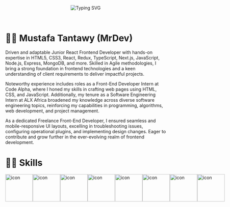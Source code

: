 <p align="center">
  <img src="https://readme-typing-svg.demolab.com?font=Fira+Code&pause=1000&width=435&lines=Mustafa+Tantawy+- 
     +Software+Engineer;Always+learning+new+things" alt="Typing SVG" />
</p>

<br/>

# 👩‍💻 Mustafa Tantawy (MrDev)

Driven and adaptable Junior React Frontend Developer with hands-on expertise in HTML5, CSS3, React, Redux, TypeScript, Next.js, JavaScript, Node.js, Express, MongoDB, and more. Skilled in Agile methodologies, I bring a strong foundation in frontend technologies and a keen understanding of client requirements to deliver impactful projects.

Noteworthy experience includes roles as a Front-End Developer Intern at Code Alpha, where I honed my skills in crafting web pages using HTML, CSS, and JavaScript. Additionally, my tenure as a Software Engineering Intern at ALX Africa broadened my knowledge across diverse software engineering topics, reinforcing my capabilities in programming, algorithms, web development, and project management.

As a dedicated Freelance Front-End Developer, I ensured seamless and mobile-responsive UI layouts, excelling in troubleshooting issues, configuring operational plugins, and implementing design changes. Eager to contribute and grow further in the ever-evolving realm of frontend development.

# 🤹‍♀️ Skills

<div style="display: flex; align-items: flex-start;"><img src="https://techstack-generator.vercel.app/js-icon.svg" alt="icon" width="86" height="86" /><img src="https://techstack-generator.vercel.app/ts-icon.svg" alt="icon" width="86" height="86" /><img src="https://techstack-generator.vercel.app/react-icon.svg" alt="icon" width="86" height="86" /><img src="https://techstack-generator.vercel.app/redux-icon.svg" alt="icon" width="86" height="86" /><img src="https://techstack-generator.vercel.app/sass-icon.svg" alt="icon" width="86" height="86" /><img src="https://cdn.jsdelivr.net/gh/devicons/devicon/icons/bootstrap/bootstrap-plain.svg" alt="icon" width="86" height="86" /><img src="https://cdn.jsdelivr.net/gh/devicons/devicon/icons/nodejs/nodejs-original.svg" alt="icon" width="86" height="86" /><img src="https://cdn.jsdelivr.net/gh/devicons/devicon/icons/express/express-original.svg" alt="icon" width="86" height="86" /></div>
